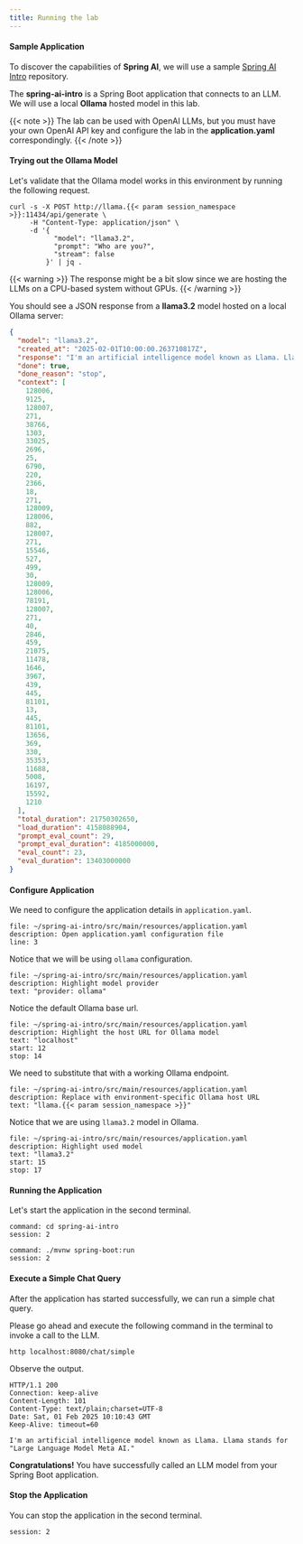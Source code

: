 ```yaml
---
title: Running the lab
---
```


#### Sample Application

To discover the capabilities of **Spring AI**, we will use a sample
[Spring AI Intro](https://github.com/nevenc/spring-ai-intro) repository.

The **spring-ai-intro** is a Spring Boot application that connects to an LLM.
We will use a local **Ollama** hosted model in this lab.

{{< note >}}
The lab can be used with OpenAI LLMs, but you must have your own OpenAI API key
and configure the lab in the **application.yaml** correspondingly.
{{< /note >}}

#### Trying out the Ollama Model

Let's validate that the Ollama model works in this environment by running the following request.
```execute
curl -s -X POST http://llama.{{< param session_namespace >}}:11434/api/generate \
     -H "Content-Type: application/json" \
     -d '{
           "model": "llama3.2",
           "prompt": "Who are you?",
           "stream": false
         }' | jq .
```

{{< warning >}}
The response might be a bit slow since we are hosting the LLMs on a CPU-based system without GPUs.
{{< /warning >}}

You should see a JSON response from a **llama3.2** model hosted on a local Ollama server:

```json
{
  "model": "llama3.2",
  "created_at": "2025-02-01T10:00:00.263710817Z",
  "response": "I'm an artificial intelligence model known as Llama. Llama stands for \"Large Language Model Meta AI.\"",
  "done": true,
  "done_reason": "stop",
  "context": [
    128006,
    9125,
    128007,
    271,
    38766,
    1303,
    33025,
    2696,
    25,
    6790,
    220,
    2366,
    18,
    271,
    128009,
    128006,
    882,
    128007,
    271,
    15546,
    527,
    499,
    30,
    128009,
    128006,
    78191,
    128007,
    271,
    40,
    2846,
    459,
    21075,
    11478,
    1646,
    3967,
    439,
    445,
    81101,
    13,
    445,
    81101,
    13656,
    369,
    330,
    35353,
    11688,
    5008,
    16197,
    15592,
    1210
  ],
  "total_duration": 21750302650,
  "load_duration": 4158088904,
  "prompt_eval_count": 29,
  "prompt_eval_duration": 4185000000,
  "eval_count": 23,
  "eval_duration": 13403000000
}
```

#### Configure Application

We need to configure the application details in `application.yaml`.

```editor:open-file
file: ~/spring-ai-intro/src/main/resources/application.yaml
description: Open application.yaml configuration file
line: 3
```

Notice that we will be using `ollama` configuration.
```editor:select-matching-text
file: ~/spring-ai-intro/src/main/resources/application.yaml
description: Highlight model provider
text: "provider: ollama"
```

Notice the default Ollama base url.
```editor:select-matching-text
file: ~/spring-ai-intro/src/main/resources/application.yaml
description: Highlight the host URL for Ollama model 
text: "localhost"
start: 12
stop: 14
```

We need to substitute that with a working Ollama endpoint.
```editor:replace-text-selection
file: ~/spring-ai-intro/src/main/resources/application.yaml
description: Replace with environment-specific Ollama host URL
text: "llama.{{< param session_namespace >}}"
```

Notice that we are using `llama3.2` model in Ollama.
```editor:select-matching-text
file: ~/spring-ai-intro/src/main/resources/application.yaml
description: Highlight used model
text: "llama3.2"
start: 15
stop: 17
```

#### Running the Application

Let's start the application in the second terminal.
```terminal:execute
command: cd spring-ai-intro
session: 2
```

```terminal:execute
command: ./mvnw spring-boot:run
session: 2
```

#### Execute a Simple Chat Query

After the application has started successfully, we can run a simple chat query. 

Please go ahead and execute the following command in the terminal to invoke a call to the LLM.
```execute
http localhost:8080/chat/simple
```

Observe the output.
```
HTTP/1.1 200 
Connection: keep-alive
Content-Length: 101
Content-Type: text/plain;charset=UTF-8
Date: Sat, 01 Feb 2025 10:10:43 GMT
Keep-Alive: timeout=60

I'm an artificial intelligence model known as Llama. Llama stands for "Large Language Model Meta AI."
```

**Congratulations!** You have successfully called an LLM model from your Spring Boot application.

#### Stop the Application

You can stop the application in the second terminal.
```terminal:interrupt
session: 2
```
